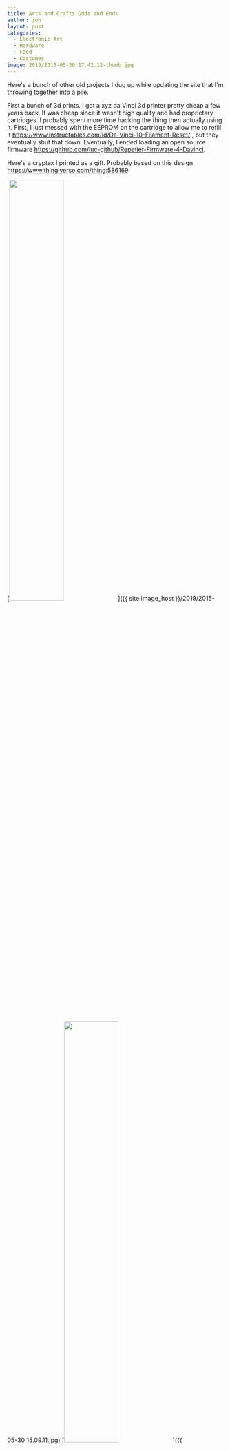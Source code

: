```yaml
---
title: Arts and Crafts Odds and Ends
author: jon
layout: post
categories:
  - Electronic Art
  - Hardware
  - Food
  - Costumes
image: 2019/2015-05-30 17.42.12-thumb.jpg
---
```


Here's a bunch of other old projects I dug up while updating the site that I'm throwing together into a pile.

First a bunch of 3d prints. I got a xyz da Vinci 3d printer pretty cheap a few years back. It was cheap since it wasn't high quality and had proprietary cartridges. I probably spent more time hacking the thing then actually using it. First, I just messed with the EEPROM on the cartridge to allow me to refill it <https://www.instructables.com/id/Da-Vinci-10-Filament-Reset/> , but they eventually shut that down. Eventually, I ended loading an open source firmware <https://github.com/luc-github/Repetier-Firmware-4-Davinci>.

Here's a cryptex I printed as a gift. Probably based on this design <https://www.thingiverse.com/thing:586169>

[<img class="aligncenter size-large" src="{{ site.image_host }}/2019/2015-05-30 15.09.11.jpg" height="50%" width="50%" alt="" />]({{ site.image_host }}/2019/2015-05-30 15.09.11.jpg)
[<img class="aligncenter size-large" src="{{ site.image_host }}/2019/2015-05-30 17.42.12.jpg" height="50%" width="50%" alt="" />]({{ site.image_host }}/2019/2015-05-30 17.42.12.jpg)

I also gave some "deal with it" sunglasses to a painting in the apartment

[<img class="aligncenter size-large" src="{{ site.image_host }}/2019/2014-12-06 12.04.04.jpg" height="50%" width="50%" alt="" />]({{ site.image_host }}/2019/2014-12-06 12.04.04.jpg)
[<img class="aligncenter size-large" src="{{ site.image_host }}/2019/2014-12-06 12.10.05.jpg" height="50%" width="50%" alt="" />]({{ site.image_host }}/2019/2014-12-06 12.10.05.jpg)

Some other small pieces

[<img class="aligncenter size-large" src="{{ site.image_host }}/2019/2014-12-14 19.40.30.jpg" height="50%" width="50%" alt="" />]({{ site.image_host }}/2019/2014-12-14 19.40.30.jpg)
[<img class="aligncenter size-large" src="{{ site.image_host }}/2019/2014-12-15 00.05.03.jpg" height="50%" width="50%" alt="" />]({{ site.image_host }}/2019/2014-12-15 00.05.03.jpg)
[<img class="aligncenter size-large" src="{{ site.image_host }}/2019/2014-12-16 21.32.00.jpg" height="50%" width="50%" alt="" />]({{ site.image_host }}/2019/2014-12-16 21.32.00.jpg)
[<img class="aligncenter size-large" src="{{ site.image_host }}/2019/2014-12-24.jpg" height="50%" width="50%" alt="" />]({{ site.image_host }}/2019/2014-12-24.jpg)


Here's a Tesla coil I made back in high school, I actually got stopped by school security for carrying the bucket with the high voltage warning through the hall. The design was similar to this <http://www.elab-hackerspace.org/2015/08/05/tesla-coil/>

[<img class="aligncenter size-large" src="{{ site.image_host }}/2019/2006-06-04 20.38.22.jpg" height="50%" width="50%" alt="" />]({{ site.image_host }}/2019/2006-06-04 20.38.22.jpg)

Here is a wedding gift I made for my dad. Simple LED kit stuck in an interesting casing.

[<img class="aligncenter size-large" src="{{ site.image_host }}/2019/2013-06-21 17.00.02.jpg" height="50%" width="50%" alt="" />]({{ site.image_host }}/2019/2013-06-21 17.00.02.jpg)
<iframe width="1506" height="663" src="https://www.youtube.com/embed/59wF5WiWPu8" frameborder="0" allow="accelerometer; autoplay; encrypted-media; gyroscope; picture-in-picture" allowfullscreen></iframe>

Random Watchmen comic reference

[<img class="aligncenter size-large" src="{{ site.image_host }}/2019/2014-07-27 23.14.22.jpg" height="50%" width="50%" alt="" />]({{ site.image_host }}/2019/2014-07-27 23.14.22.jpg)

Pyramid Head costume from back in college

[<img class="aligncenter size-large" src="{{ site.image_host }}/2019/DSCN0345.JPG" height="50%" width="50%" alt="" />]({{ site.image_host }}/2019/DSCN0345.JPG)

Sword I carved as a kid

[<img class="aligncenter size-large" src="{{ site.image_host }}/2019/2014-11-29 10.26.45.jpg" height="50%" width="50%" alt="" />]({{ site.image_host }}/2019/2014-11-29 10.26.45.jpg)

I took a shot at doing some aluminum smelting, but didn't have much luck with it

[<img class="aligncenter size-large" src="{{ site.image_host }}/2019/2015-02-03 17.27.10.jpg" height="50%" width="50%" alt="" />]({{ site.image_host }}/2019/2015-02-03 17.27.10.jpg)

Lastly, here's a dune inspired spiced bread we baked

[<img class="aligncenter size-large" src="{{ site.image_host }}/2019/2016-03-26 20.15.12.jpg" height="50%" width="50%" alt="" />]({{ site.image_host }}/2019/2016-03-26 20.15.12.jpg)

